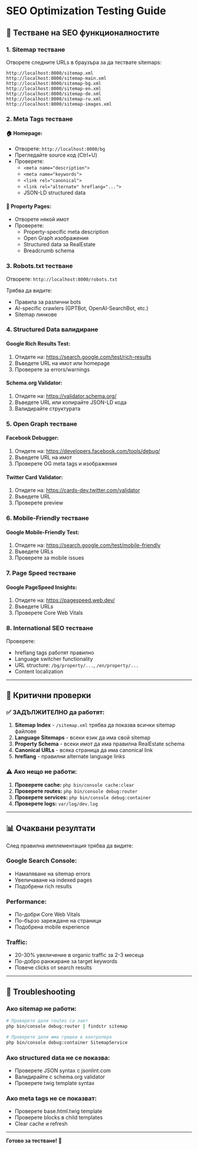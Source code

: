 # SEO Optimization Testing Guide

## 🧪 Тестване на SEO функционалностите

### 1. **Sitemap тестване**

Отворете следните URLs в браузъра за да тествате sitemaps:

```
http://localhost:8000/sitemap.xml
http://localhost:8000/sitemap-main.xml
http://localhost:8000/sitemap-bg.xml
http://localhost:8000/sitemap-en.xml
http://localhost:8000/sitemap-de.xml
http://localhost:8000/sitemap-ru.xml
http://localhost:8000/sitemap-images.xml
```

### 2. **Meta Tags тестване**

#### 🏠 Homepage:
- Отворете: `http://localhost:8000/bg`
- Прегледайте source код (Ctrl+U)
- Проверете:
  - `<meta name="description">`
  - `<meta name="keywords">`
  - `<link rel="canonical">`
  - `<link rel="alternate" hreflang="...">`
  - JSON-LD structured data

#### 🏢 Property Pages:
- Отворете някой имот
- Проверете:
  - Property-specific meta description
  - Open Graph изображения
  - Structured data за RealEstate
  - Breadcrumb schema

### 3. **Robots.txt тестване**

Отворете: `http://localhost:8000/robots.txt`

Трябва да видите:
- Правила за различни bots
- AI-specific crawlers (GPTBot, OpenAI-SearchBot, etc.)
- Sitemap линкове

### 4. **Structured Data валидиране**

#### Google Rich Results Test:
1. Отидете на: https://search.google.com/test/rich-results
2. Въведете URL на имот или homepage
3. Проверете за errors/warnings

#### Schema.org Validator:
1. Отидете на: https://validator.schema.org/
2. Въведете URL или копирайте JSON-LD кода
3. Валидирайте структурата

### 5. **Open Graph тестване**

#### Facebook Debugger:
1. Отидете на: https://developers.facebook.com/tools/debug/
2. Въведете URL на имот
3. Проверете OG meta tags и изображения

#### Twitter Card Validator:
1. Отидете на: https://cards-dev.twitter.com/validator
2. Въведете URL
3. Проверете preview

### 6. **Mobile-Friendly тестване**

#### Google Mobile-Friendly Test:
1. Отидете на: https://search.google.com/test/mobile-friendly
2. Въведете URLs
3. Проверете за mobile issues

### 7. **Page Speed тестване**

#### Google PageSpeed Insights:
1. Отидете на: https://pagespeed.web.dev/
2. Въведете URLs
3. Проверете Core Web Vitals

### 8. **International SEO тестване**

Проверете:
- hreflang tags работят правилно
- Language switcher functionality
- URL structure: `/bg/property/...`, `/en/property/...`
- Content localization

---

## 🚨 **Критични проверки**

### ✅ **ЗАДЪЛЖИТЕЛНО да работят:**

1. **Sitemap Index** - `/sitemap.xml` трябва да показва всички sitemap файлове
2. **Language Sitemaps** - всеки език да има свой sitemap
3. **Property Schema** - всеки имот да има правилна RealEstate schema
4. **Canonical URLs** - всяка страница да има canonical link
5. **hreflang** - правилни alternate language links

### ⚠️ **Ако нещо не работи:**

1. **Проверете cache:** `php bin/console cache:clear`
2. **Проверете routes:** `php bin/console debug:router`
3. **Проверете services:** `php bin/console debug:container`
4. **Проверете logs:** `var/log/dev.log`

---

## 📊 **Очаквани резултати**

След правилна имплементация трябва да видите:

### Google Search Console:
- Намаляване на sitemap errors
- Увеличаване на indexed pages
- Подобрени rich results

### Performance:
- По-добри Core Web Vitals
- По-бързо зареждане на страници
- Подобрена mobile experience

### Traffic:
- 20-30% увеличение в organic traffic за 2-3 месеца
- По-добро ранжиране за target keywords
- Повече clicks от search results

---

## 🔧 **Troubleshooting**

### Ако sitemap не работи:
```bash
# Проверете дали routes са зает
php bin/console debug:router | findstr sitemap

# Проверете дали има грешки в контролера
php bin/console debug:container SitemapService
```

### Ако structured data не се показва:
- Проверете JSON syntax с jsonlint.com
- Валидирайте с schema.org validator
- Проверете twig template syntax

### Ако meta tags не се показват:
- Проверете base.html.twig template
- Проверете blocks в child templates
- Clear cache и refresh

---

**Готово за тестване! 🚀**
